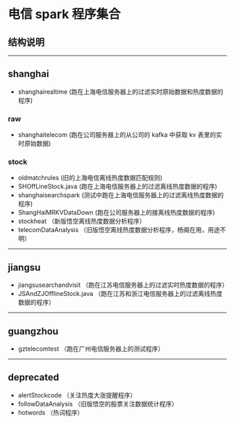 # 电信 spark 程序集合
## 结构说明
---
## shanghai
- shanghairealtime (跑在上海电信服务器上的过滤实时原始数据和热度数据的程序)

### raw
- shanghaitelecom (跑在公司服务器上的从公司的 kafka 中获取 kv 表里的实时原始数据)

### stock
- oldmatchrules (旧的上海电信离线热度数据匹配规则)
- SHOffLineStock.java (跑在上海电信服务器上的过滤离线热度数据的程序)
- shanghaisearchspark (测试中跑在上海电信服务器上的过滤离线热度数据的程序)
- ShangHaiMRKVDataDown (跑在公司服务器上的接离线热度数据的程序)
- stockheat （新版悟空离线热度数据分析程序）
- telecomDataAnalysis （旧版悟空离线热度数据分析程序，杨阁在用，用途不明）

---
## jiangsu
- jiangsusearchandvisit （跑在江苏电信服务器上的过滤实时热度数据的程序）
- JSAndZJOfflineStock.java （跑在江苏和浙江电信服务器上的过滤离线热度数据的程序）

---
## guangzhou
- gztelecomtest （跑在广州电信服务器上的测试程序）

---
## deprecated
- alertStockcode （关注热度大涨提醒程序）
- followDataAnalysis （旧版悟空的股票关注数据统计程序）
- hotwords （热词程序）
